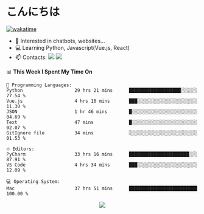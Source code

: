 # こんにちは

[![wakatime](https://wakatime.com/badge/user/018bd4cf-9224-4729-b4f3-31fc6a93ca34.svg)](https://wakatime.com/@flamescoder)

- 👀 Interested in chatbots, websites...
- 💻 Learning Python, Javascript(Vue.js, React)
- 📫 Contacts: <a href="https://t.me/FlameCoder0_0" target="_blank"><img src="https://img.shields.io/badge/telegram-0088cc?logo=telegram&logoColor=white"/></a> <a href="https://discord.gg/3wt8QRndjm" target="_blank"><img src="https://img.shields.io/badge/discord-5865F2?logo=discord&logoColor=white"/></a>

<!--START_SECTION:waka-->
📊 **This Week I Spent My Time On** 

```text
💬 Programming Languages: 
Python                   29 hrs 21 mins      ███████████████████░░░░░░   77.54 % 
Vue.js                   4 hrs 16 mins       ███░░░░░░░░░░░░░░░░░░░░░░   11.30 % 
JSON                     1 hr 46 mins        █░░░░░░░░░░░░░░░░░░░░░░░░   04.69 % 
Text                     47 mins             █░░░░░░░░░░░░░░░░░░░░░░░░   02.07 % 
GitIgnore file           34 mins             ░░░░░░░░░░░░░░░░░░░░░░░░░   01.53 % 

🔥 Editors: 
PyCharm                  33 hrs 16 mins      ██████████████████████░░░   87.91 % 
VS Code                  4 hrs 34 mins       ███░░░░░░░░░░░░░░░░░░░░░░   12.09 % 

💻 Operating System: 
Mac                      37 hrs 51 mins      █████████████████████████   100.00 % 
```


<!--END_SECTION:waka-->

<div align="center">
  <img src="https://komarev.com/ghpvc/?username=FlamesC0der&style=flat-square&color=red"/>
</div>

